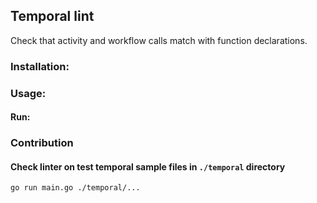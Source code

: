 ## Temporal lint
Check that activity and workflow calls match with function declarations. 

### Installation:


### Usage:
#### Run:


### Contribution
#### Check linter on test temporal sample files in `./temporal` directory
```bash
go run main.go ./temporal/...
```


